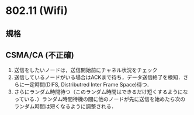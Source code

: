 # 802.11 (Wifi)

## 規格


## CSMA/CA (不正確)
1. 送信をしたいノードは，送信開始前にチャネル状況をチェック
2. 送信しているノードがいる場合はACKまで待ち，データ送信終了を検知．さらに一定時間(DIFS, Distributred Inter Frame Space)待つ．
3. さらにランダム時間待つ（このランダム時間はできるだけ短くするようになっている．）ランダム時間待機の間に他のノードが先に送信を始めたら次のランダム時間は短くなるように調整される．